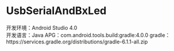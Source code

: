 # UsbSerialAndBxLed  
开发环境：Android Studio 4.0  
开发语言：Java
APG：com.android.tools.build:gradle:4.0.0
gradle：https\://services.gradle.org/distributions/gradle-6.1.1-all.zip
